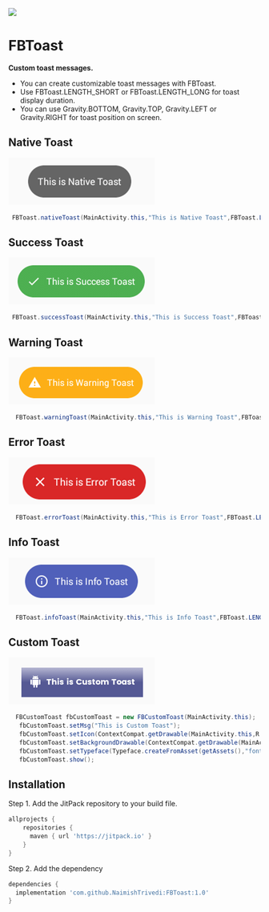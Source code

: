 [![](https://jitpack.io/v/NaimishTrivedi/FBToast.svg)](https://jitpack.io/#NaimishTrivedi/FBToast)
# FBToast
**Custom toast messages.**
- You can create customizable toast messages with FBToast.
- Use FBToast.LENGTH_SHORT or FBToast.LENGTH_LONG for toast display duration.
- You can use Gravity.BOTTOM, Gravity.TOP, Gravity.LEFT or Gravity.RIGHT for toast position on screen.

## Native Toast
![alt text](https://github.com/NaimishTrivedi/FBToast/blob/master/nativetoast.png)
```java
 FBToast.nativeToast(MainActivity.this,"This is Native Toast",FBToast.LENGTH_SHORT);
 ```
 ## Success Toast
![alt text](https://github.com/NaimishTrivedi/FBToast/blob/master/successtoast.png)
```java
 FBToast.successToast(MainActivity.this,"This is Success Toast",FBToast.LENGTH_SHORT);
 ```
  ## Warning Toast
![alt text](https://github.com/NaimishTrivedi/FBToast/blob/master/warningtoast.png)
```java
  FBToast.warningToast(MainActivity.this,"This is Warning Toast",FBToast.LENGTH_SHORT);
  ```
   ## Error Toast
![alt text](https://github.com/NaimishTrivedi/FBToast/blob/master/errortoast.png)
```java
  FBToast.errorToast(MainActivity.this,"This is Error Toast",FBToast.LENGTH_SHORT);
  ```
   ## Info Toast
![alt text](https://github.com/NaimishTrivedi/FBToast/blob/master/infotoast.png)
```java
  FBToast.infoToast(MainActivity.this,"This is Info Toast",FBToast.LENGTH_SHORT); 
  ```
  ## Custom Toast
![alt text](https://github.com/NaimishTrivedi/FBToast/blob/master/customtoast.png)
```java
  FBCustomToast fbCustomToast = new FBCustomToast(MainActivity.this);
   fbCustomToast.setMsg("This is Custom Toast");
   fbCustomToast.setIcon(ContextCompat.getDrawable(MainActivity.this,R.drawable.ic_android_white_24dp));
   fbCustomToast.setBackgroundDrawable(ContextCompat.getDrawable(MainActivity.this,R.drawable.bg_gradient));
   fbCustomToast.setTypeface(Typeface.createFromAsset(getAssets(),"font/PoppinsBold.ttf"));
   fbCustomToast.show(); 
   ```
   ## Installation

Step 1. Add the JitPack repository to your build file. 
```gradle
allprojects {
    repositories {
      maven { url 'https://jitpack.io' }
    }
}
```

Step 2. Add the dependency
```gradle
dependencies {
  implementation 'com.github.NaimishTrivedi:FBToast:1.0'
}
```
